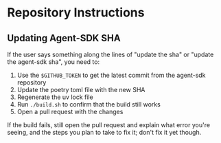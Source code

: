 # Repository Instructions

## Updating Agent-SDK SHA

If the user says something along the lines of "update the sha" or "update the agent-sdk sha", you need to:

1. Use the `$GITHUB_TOKEN` to get the latest commit from the agent-sdk repository
2. Update the poetry toml file with the new SHA
3. Regenerate the uv lock file
4. Run `./build.sh` to confirm that the build still works
5. Open a pull request with the changes

If the build fails, still open the pull request and explain what error you're seeing, and the steps you plan to take to fix it; don't fix it yet though.